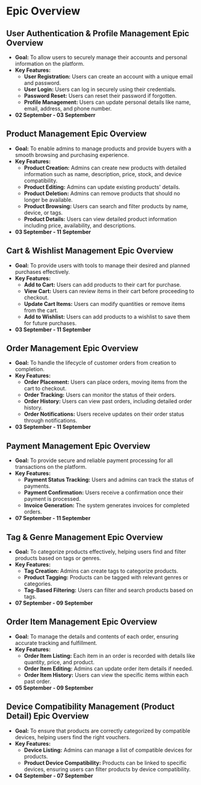 # Epic Overview

## User Authentication & Profile Management Epic Overview 
- **Goal:** To allow users to securely manage their accounts and personal information on the platform.
- **Key Features:**
  - **User Registration:** Users can create an account with a unique email and password.
  - **User Login:** Users can log in securely using their credentials.
  - **Password Reset:** Users can reset their password if forgotten.
  - **Profile Management:** Users can update personal details like name, email, address, and phone number.
- **02 September - 03 Septemberr**

## Product Management Epic Overview
- **Goal:** To enable admins to manage products and provide buyers with a smooth browsing and purchasing experience.
- **Key Features:**
  - **Product Creation:** Admins can create new products with detailed information such as name, description, price, stock, and device compatibility.
  - **Product Editing:** Admins can update existing products' details.
  - **Product Deletion:** Admins can remove products that should no longer be available.
  - **Product Browsing:** Users can search and filter products by name, device, or tags.
  - **Product Details:** Users can view detailed product information including price, availability, and descriptions.
- **03 September - 11 September**


## Cart & Wishlist Management Epic Overview
- **Goal:** To provide users with tools to manage their desired and planned purchases effectively.
- **Key Features:**
  - **Add to Cart:** Users can add products to their cart for purchase.
  - **View Cart:** Users can review items in their cart before proceeding to checkout.
  - **Update Cart Items:** Users can modify quantities or remove items from the cart.
  - **Add to Wishlist:** Users can add products to a wishlist to save them for future purchases.
- **03 September - 11 September**

## Order Management Epic Overview
- **Goal:** To handle the lifecycle of customer orders from creation to completion.
- **Key Features:**
  - **Order Placement:** Users can place orders, moving items from the cart to checkout.
  - **Order Tracking:** Users can monitor the status of their orders.
  - **Order History:** Users can view past orders, including detailed order history.
  - **Order Notifications:** Users receive updates on their order status through notifications.
- **03 September - 11 September**

## Payment Management Epic Overview
- **Goal:** To provide secure and reliable payment processing for all transactions on the platform.
- **Key Features:**
  - **Payment Status Tracking:** Users and admins can track the status of payments.
  - **Payment Confirmation:** Users receive a confirmation once their payment is processed.
  - **Invoice Generation:** The system generates invoices for completed orders.
- **07 September - 11 September**

## Tag & Genre Management Epic Overview
- **Goal:** To categorize products effectively, helping users find and filter products based on tags or genres.
- **Key Features:**
  - **Tag Creation:** Admins can create tags to categorize products.
  - **Product Tagging:** Products can be tagged with relevant genres or categories.
  - **Tag-Based Filtering:** Users can filter and search products based on tags.
- **07 September - 09 September**

## Order Item Management Epic Overview
- **Goal:** To manage the details and contents of each order, ensuring accurate tracking and fulfillment.
- **Key Features:**
  - **Order Item Listing:** Each item in an order is recorded with details like quantity, price, and product.
  - **Order Item Editing:** Admins can update order item details if needed.
  - **Order Item History:** Users can view the specific items within each past order.
- **05 September - 09 September**

## Device Compatibility Management (Product Detail) Epic Overview
- **Goal:** To ensure that products are correctly categorized by compatible devices, helping users find the right vouchers.
- **Key Features:**
  - **Device Listing:** Admins can manage a list of compatible devices for products.
  - **Product Device Compatibility:** Products can be linked to specific devices, ensuring users can filter products by device compatibility.
- **04 September - 07 September**